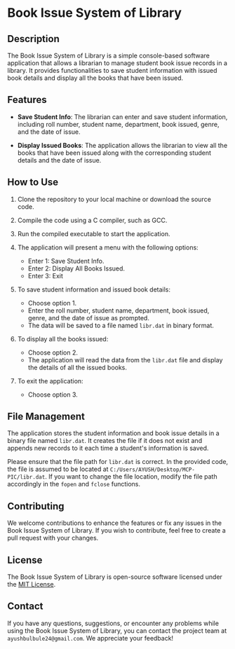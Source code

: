 # Book Issue System of Library

## Description
The Book Issue System of Library is a simple console-based software application that allows a librarian to manage student book issue records in a library. It provides functionalities to save student information with issued book details and display all the books that have been issued.

## Features

- **Save Student Info**: The librarian can enter and save student information, including roll number, student name, department, book issued, genre, and the date of issue.

- **Display Issued Books**: The application allows the librarian to view all the books that have been issued along with the corresponding student details and the date of issue.

## How to Use

1. Clone the repository to your local machine or download the source code.

2. Compile the code using a C compiler, such as GCC.

3. Run the compiled executable to start the application.

4. The application will present a menu with the following options:

   - Enter 1: Save Student Info.
   - Enter 2: Display All Books Issued.
   - Enter 3: Exit

5. To save student information and issued book details:
   - Choose option 1.
   - Enter the roll number, student name, department, book issued, genre, and the date of issue as prompted.
   - The data will be saved to a file named `libr.dat` in binary format.

6. To display all the books issued:
   - Choose option 2.
   - The application will read the data from the `libr.dat` file and display the details of all the issued books.

7. To exit the application:
   - Choose option 3.

## File Management

The application stores the student information and book issue details in a binary file named `libr.dat`. It creates the file if it does not exist and appends new records to it each time a student's information is saved.

Please ensure that the file path for `libr.dat` is correct. In the provided code, the file is assumed to be located at `C:/Users/AYUSH/Desktop/MCP-PIC/libr.dat`. If you want to change the file location, modify the file path accordingly in the `fopen` and `fclose` functions.

## Contributing

We welcome contributions to enhance the features or fix any issues in the Book Issue System of Library. If you wish to contribute, feel free to create a pull request with your changes.

## License

The Book Issue System of Library is open-source software licensed under the [MIT License](LICENSE.md).

## Contact

If you have any questions, suggestions, or encounter any problems while using the Book Issue System of Library, you can contact the project team at `ayushbulbule24@gmail.com`. We appreciate your feedback!
